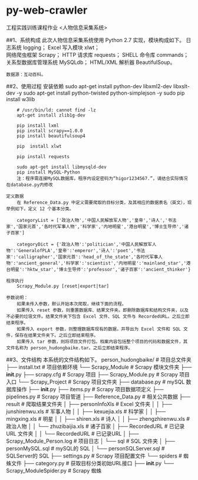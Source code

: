 # py-web-crawler
工程实践训练课程作业 <人物信息采集系统>

##1、系统构成
    此次人物信息采集系统使用 Python 2.7 实现，模块构成如下。
        日志系统 logging；
        Excel 写入模块 xlwt；	
        网络爬虫框架 Scrapy；
        HTTP 请求库 requests；
        SHELL 命令库 commands；
        关系型数据库管理系统 MySQLdb；
        HTML/XML 解析器 BeautifulSoup。

    数据源：互动百科。

##2、使用过程
    安装依赖
        sudo apt-get install python-dev libxml2-dev libxslt-dev -y
        sudo apt-get install python-twisted python-simplejson -y
        sudo pip install w3lib
  
        # /usr/bin/ld: cannot find -lz
        apt-get install zlib1g-dev

        pip install lxml
        pip install scrapy==1.0.0
        pip install beautifulsoup4

        pip  install xlwt

        pip install requests

        sudo apt-get install libmysqld-dev
        pip install MySQL-Python
        注：程序需连接MySQL数据库，程序内设定密码为“higor1234567.”，请结合实际情况在database.py内修改
        
    定义数据
        在 Reference_Data.py 中定义需要爬取的目标分类，及其相应的数据表名（英文），现举例如下，定义 12 个基本分类。
        
        categoryList = ['政治人物','中国人民解放军人物','皇帝','诗人','书法家','国家元首','各时代军事人物','科学家','内地明星','港台明星','博士生导师','诸子百家']

        categoryDict = {'政治人物':'politician','中国人民解放军人物':'GeneralofPLA','皇帝':'emperor','诗人':'poet','书法家':'calligrapher','国家元首':'head_of_the_state','各时代军事人物':'ancient_general','科学家':'scientist','内地明星':'mainland_star','港台明星':'hktw_star','博士生导师':'professor','诸子百家':'ancient_thinker'}

    程序执行
        Scrapy_Module.py [reset|export|tar]

    参数说明：
	    如果未传入参数，默认开始本次爬取，继续下面的流程。
	    如果传入 reset 参数，则重置数据库、结果文件夹。即删除数据库和结构文件夹，以及不必要的垃圾文件。结果文件夹下包含 Excel 文件、SQL 文件与 RecordedURL。之后立即结束程序。
	    如果传入 export 参数，则整理数据库现有的数据，并导出为 Excel 文件和 SQL 文件，保存在结果文件夹下。之后立即结束程序。
	    如果传入 tar 参数，则将项目文件打包。档案内容包括整个项目的代码和数据文件，其文件名称为 person_hudongbaike.tar。之后立即结束程序。

##3、文件结构
    本系统的文件结构如下。
        person_hudongbaike/ # 项目总文件夹
        ├── install.txt # 项目依赖环境
        └── Scrapy_Module # Scrapy 模块文件夹
            ├── __init__.py
            ├── scrapy.cfg # Scrapy 项目
            ├── Scrapy_Module.py # Scrapy 项目入口
            └── Scrapy_Project # Scrapy 项目文件夹
                ├── database.py # mySQL 数据库操作
                ├── __init__.py
                ├── items.py # Scrapy 项目数据项定义
                ├── pipelines.py # Scrapy 项目管道
                ├── Reference_Data.py # 相关公共数据
                ├── result # 爬取结果文件夹
                │   ├── personInfoXls # Excel 文件夹
                │   │   ├── junshirenwu.xls # 军事人物
                │   │   ├── kexuejia.xls # 科学家
                │   │   ├── mingxing.xls # 明星
                │   │   ├── shiren.xls # 诗人
                │   │   ├── zhengzhirenwu.xls # 政治人物
                │   │   └── zhuzibaijia.xls # 诸子百家
                │   ├── RecordedURL # 已记录 URL 文件夹
                │   │   └── RecordedURL # 已记录URL
                │   ├── Scrapy_Module_Person.log # 项目日志
                │   └── sql # SQL 文件夹
                │       ├── personMySQL.sql # mySQL的 SQL
                │       └── personSQLServer.sql # SQLServer的 SQL
                ├── settings.py # Scrapy 项目配置文件
                └── spiders # 蜘蛛文件
                    ├── category.py # 获取目标分类初始URL接口
                    ├── __init__.py
                    └── Scrapy_ModuleSpider.py # Scrapy 蜘蛛

